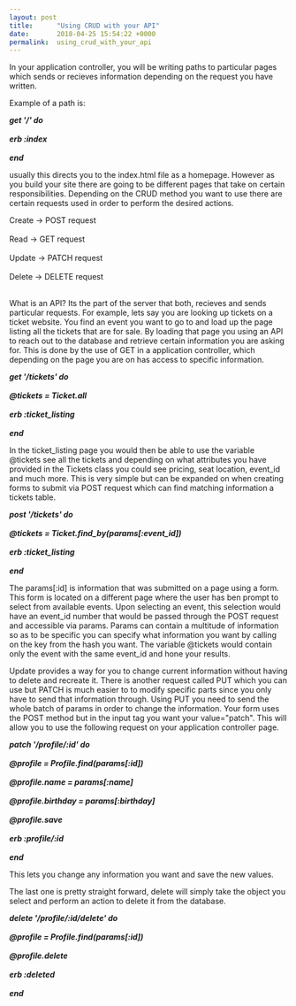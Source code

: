 ```yaml
---
layout: post
title:      "Using CRUD with your API"
date:       2018-04-25 15:54:22 +0000
permalink:  using_crud_with_your_api
---
```


In your application controller, you will be writing paths to particular pages which sends or recieves information depending on the request you have written.

Example of a path is:

***get '/' do<br></br>
erb :index<br></br>
end*** 

usually this directs you to the index.html file as a homepage. However as you build your site there are going to be different pages that take on certain responsibilities. Depending on the CRUD method you want to use there are certain requests used in order to perform the desired actions.

Create -> POST request<br></br>
Read -> GET request<br></br>
Update ->  PATCH request<br></br>
Delete -> DELETE request<br></br>

What is an API? Its the part of the server that both, recieves and sends particular requests. For example, lets say you are looking up tickets on a ticket website. You find an event you want to go to and load up the page listing all the tickets that are for sale. By loading that page you using an API to reach out to the database and retrieve certain information you are asking for.   This is done by the use of GET in a application controller, which depending on the page you are on has access to specific information. 

***get '/tickets' do<br></br>
@tickets = Ticket.all<br></br>
erb :ticket_listing<br></br>
end*** 

In the ticket_listing page you would then be able to use the variable @tickets see all the tickets and depending on what attributes you have provided in the Tickets class you could see pricing, seat location, event_id and much more. This is very simple but can be expanded on when creating forms to submit via POST request which can find matching information a tickets table. 

***post '/tickets' do<br></br>
@tickets = Ticket.find_by(params[:event_id])<br></br>
erb :ticket_listing<br></br>
end*** 

The params[:id] is information that was submitted on a page using a form. This form is located on a different page where the user has ben prompt to select from available events. Upon selecting an event, this selection would have an event_id number that would be passed through the POST request and accessible via params. Params can contain a multitude of information so as to be specific you can specify what information you want by calling on the key from the hash you want. The variable @tickets would contain only the event with the same event_id and hone your results.


Update provides a way for you to change current information without having to delete and recreate it. There is another request called PUT which you can use but PATCH is much easier to to modify specific parts since you only have to send that information through. Using PUT you need to send the whole batch of params in order to change the information. Your form uses the POST method but in the input tag ***<input id="hidden" type="hidden" name="method" value="patch">*** you want your value="patch". This will allow you to use the following request on your application controller page.

***patch '/profile/:id' do<br></br>
   @profile = Profile.find(params[:id])<br></br>
    @profile.name = params[:name]<br></br>
    @profile.birthday = params[:birthday]<br></br>
    @profile.save<br></br>
    erb :profile/:id<br></br>
  end***

This lets you change any information you want and save the new values.

The last one is pretty straight forward, delete will simply take the object you select and perform an action to delete it from the database. 

***delete '/profile/:id/delete' do<br></br>
   @profile = Profile.find(params[:id])<br></br>
    @profile.delete<br></br>
    erb :deleted<br></br>
  end***
